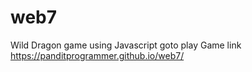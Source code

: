 # web7
Wild Dragon game using Javascript 
goto play Game 
link https://panditprogrammer.github.io/web7/
